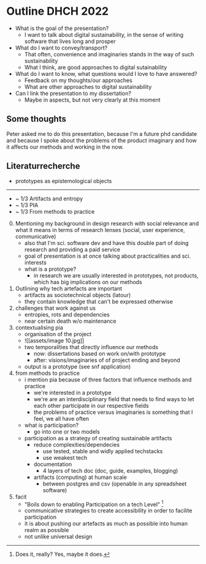 # Outline DHCH 2022

- What is the goal of the presentation?
	- I want to talk about digital sustainability, in the sense of writing software that lives long and prosper
- What do I want to convey/transport?
	- That often, convenience and imaginaries stands in the way of such sustainability
	- What I think, are good approaches to digital sutainability
- What do I want to know, what questions would I love to have answered?
	- Feedback on my thoughts/our approaches
	- What are other approaches to digital sustainability
- Can I link the presentation to my dissertation?
	- Maybe in aspects, but not very clearly at this moment

## Some thoughts
Peter asked me to do this presentation, because I'm a future phd candidate and because I spoke about the problems of the product imaginary and how it affects our methods and working in the now.

## Literaturrecherche
- prototypes as epistemological objects

---

- ~ 1/3 Artifacts and entropy
- ~ 1/3 PIA
- ~ 1/3 From methods to practice

0. Mentioning my background in design research with social relevance and what it means in terms of research lenses (social, user experience, communicative)
	- also that I'm sci. software dev and have this double part of doing research and providing a paid service
	- goal of presentation is at once talking about practicalities and sci. interests
	- what is a prototype?
		- in research we are usually interested in prototypes, not products, which has big implications on our methods
1. Outlining why tech artefacts are important
	- artifacts as sociotechnical objects (latour)
	- they contain knowledge that can't be expressed otherwise
2. challenges that work against us
	- entropies, rots and dependencies
	- near certain death w/o maintenance
3. contextualising pia
	- organisation of the project
	- ![[assets/image 10.jpg]]
	- two temporalities that directly influence our methods
		- now: dissertations based on work on/with prototype
		- after: visions/imaginaries of of project ending and beyond
	- output is a prototype (see snf application)
4. from methods to practice
	- i mention pia because of three factors that influence methods and practice
		- we're interested in a prototype
		- we're are an interdisciplinary field that needs to find ways to let each other participate in our respective fields
		- the problems of practice versus imaginaries is something that I feel, we all have often
	- what is participation?
		- go into one or two models
	- participation as a strategy of creating sustainable artifacts
		- reduce complexities/dependecies
			- use tested, stable and widly applied techstacks
			- use weakest tech
		- documentation
			- 4 layers of tech doc (doc, guide, examples, blogging)
		- artifacts (computing) at human scale
			- between postgres and csv (openable in any spreadsheet software)
5. facit
	- "Boils down to enabling Participation on a tech Level" [^1]
	- communicative strategies to create accessibility in order to facilite participation
	- it is about pushing our artefacts as much as possible into human realm as possible
	- not unlike universal design


[^1]: Does it, really? Yes, maybe it does.
